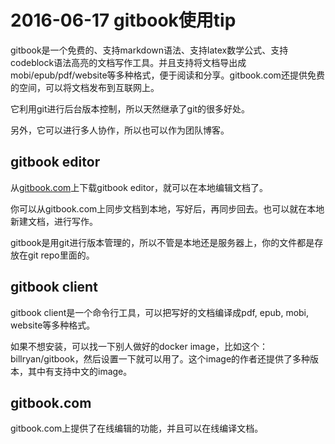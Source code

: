 # 2016-06-17 gitbook使用tip

gitbook是一个免费的、支持markdown语法、支持latex数学公式、支持codeblock语法高亮的文档写作工具。并且支持将文档导出成mobi/epub/pdf/website等多种格式，便于阅读和分享。gitbook.com还提供免费的空间，可以将文档发布到互联网上。

它利用git进行后台版本控制，所以天然继承了git的很多好处。

另外，它可以进行多人协作，所以也可以作为团队博客。

## gitbook editor

从[gitbook.com](https://www.gitbook.com/)上下载gitbook editor，就可以在本地编辑文档了。

你可以从gitbook.com上同步文档到本地，写好后，再同步回去。也可以就在本地新建文档，进行写作。

gitbook是用git进行版本管理的，所以不管是本地还是服务器上，你的文件都是存放在git repo里面的。

## gitbook client

gitbook client是一个命令行工具，可以把写好的文档编译成pdf, epub, mobi, website等多种格式。

如果不想安装，可以找一下别人做好的docker image，比如这个：billryan/gitbook，然后设置一下就可以用了。这个image的作者还提供了多种版本，其中有支持中文的image。

## gitbook.com

gitbook.com上提供了在线编辑的功能，并且可以在线编译文档。